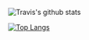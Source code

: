 ![Travis's github stats](https://github-readme-stats.vercel.app/api?username=travisbyr&show_icons=true&theme=default)

[![Top Langs](https://github-readme-stats.vercel.app/api/top-langs/?username=travisbyr&layout=compact)](https://github.com/anuraghazra/github-readme-stats)

<!--
**travisbyr/travisbyr** is a ✨ _special_ ✨ repository because its `README.md` (this file) appears on your GitHub profile.

Here are some ideas to get you started:

- 🔭 I’m currently working on ...
- 🌱 I’m currently learning ...
- 👯 I’m looking to collaborate on ...
- 🤔 I’m looking for help with ...
- 💬 Ask me about ...
- 📫 How to reach me: ...
- 😄 Pronouns: ...
- ⚡ Fun fact: ...


-->
